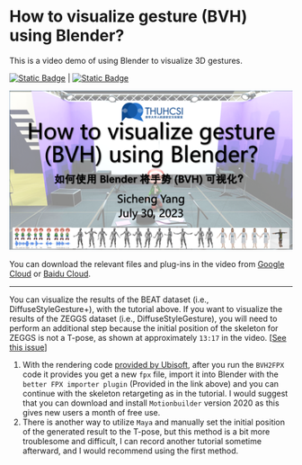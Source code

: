 # How to visualize gesture (BVH) using Blender?

This is a video demo of using Blender to visualize 3D gestures.

[![Static Badge](https://img.shields.io/badge/Bilibili-FFB6C1.svg)](https://www.bilibili.com/video/BV1Q14y1z7mC/) | [![Static Badge](https://img.shields.io/badge/YouTube-c4302b.svg)](https://www.youtube.com/watch?v=GdfeiyrTKY0)

<div align=center>
<img src="vis.png" width="550px">
</div>


You can download the relevant files and plug-ins in the video from [Google Cloud](https://drive.google.com/drive/folders/1etGBapb5F0D9lJ-n8EymUFGINBrr8mNy?usp=sharing) or [Baidu Cloud](https://pan.baidu.com/s/1BctNx7db1k9RTFInsR7OvQ?pwd=t49z).

------------------------------------------------------------

You can visualize the results of the BEAT dataset (i.e., DiffuseStyleGesture+), with the tutorial above.
If you want to visualize the results of the ZEGGS dataset (i.e., DiffuseStyleGesture), you will need to perform an additional step because the initial position of the skeleton for ZEGGS is not a T-pose, as shown at approximately `13:17` in the video. [[See this issue](https://github.com/YoungSeng/DiffuseStyleGesture/issues/25)]
1. With the rendering code [provided by Ubisoft](https://github.com/ubisoft/ubisoft-laforge-ZeroEGGS#rendering), after you run the `BVH2FPX` code it provides you get a new `fpx` file, import it into Blender with the `better FPX importer plugin` (Provided in the link above) and you can continue with the skeleton retargeting as in the tutorial. I would suggest that you can download and install `Motionbuilder` version 2020 as this gives new users a month of free use.
2. There is another way to utilize `Maya` and manually set the initial position of the generated result to the T-pose, but this method is a bit more troublesome and difficult, I can record another tutorial sometime afterward, and I would recommend using the first method.

